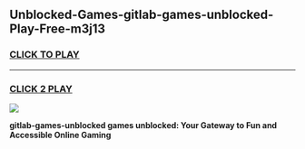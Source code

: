 
## Unblocked-Games-gitlab-games-unblocked-Play-Free-m3j13
<h3>
<a href="https://premium76.site?title=gitlab-games-unblocked&ref=21A">CLICK TO PLAY</a></h3>
<hr>

<h3>
<a href="https://premium76.site?title=gitlab-games-unblocked&ref=21A">CLICK 2 PLAY</a>
  
</h3>

<a href="https://premium76.site?title=gitlab-games-unblocked&ref=21A"><img src="https://clearcache.store/games.png"></a>


**gitlab-games-unblocked games unblocked: Your Gateway to Fun and Accessible Online Gaming**

